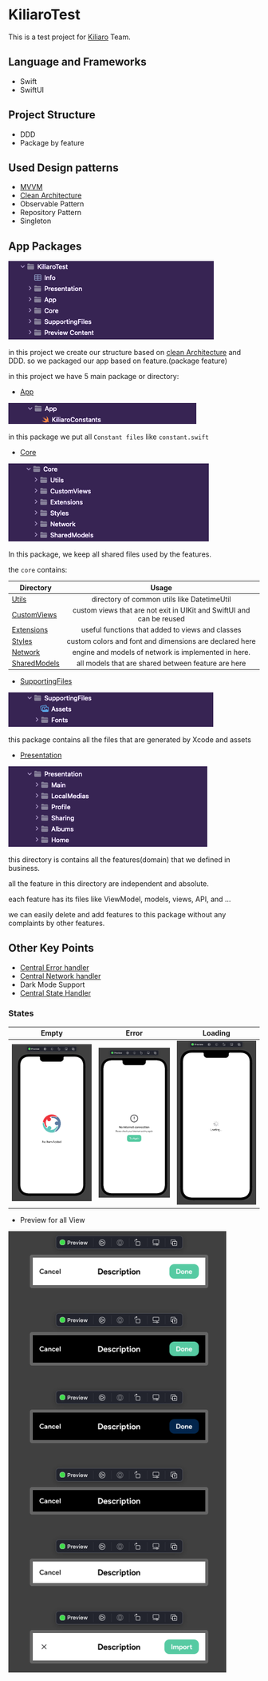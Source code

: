 # KiliaroTest

This is a test project for [Kiliaro](https://kiliaro.com/) Team.

## Language and Frameworks
- Swift
- SwiftUI

## Project Structure
- DDD
- Package by feature


## Used Design patterns
- [MVVM](https://medium.com/ios-os-x-development/ios-architecture-patterns-ecba4c38de52)
- [Clean Architecture](https://www.youtube.com/watch?v=7EmboKQH8lM)
- Observable Pattern
- Repository Pattern
- Singleton


## App Packages
![image](docAssetts/all.png)

in this project we create our structure based on [clean Architecture](https://www.youtube.com/watch?v=7EmboKQH8lM) and DDD. so we packaged our app based on feature.(package feature)

in this project we have 5 main package or directory:
- [App](https://github.com/MarsXan/KiliaroTest/tree/main/KiliaroTest/App)

![image](docAssetts/App.png)

in this package we put all `Constant files` like `constant.swift`

- [Core](https://github.com/MarsXan/KiliaroTest/tree/main/KiliaroTest/Core)

![image](docAssetts/core.png)

In this package, we keep all shared files used by the features.

the `core` contains: 

| Directory        | Usage           |
| ------------- |:-------------:|
| [Utils](https://github.com/MarsXan/KiliaroTest/tree/main/KiliaroTest/Core/Utils)      |  directory of common utils like DatetimeUtil |
| [CustomViews](https://github.com/MarsXan/KiliaroTest/tree/main/KiliaroTest/Core/CustomViews)      | custom views that are not exit in UIKit and SwiftUI and can be reused      |
| [Extensions](https://github.com/MarsXan/KiliaroTest/tree/main/KiliaroTest/Core/Extensions) | useful functions that added to views and classes      |
| [Styles](https://github.com/MarsXan/KiliaroTest/tree/main/KiliaroTest/Core/Styles) | custom colors and font and dimensions are declared here      |
| [Network](https://github.com/MarsXan/KiliaroTest/tree/main/KiliaroTest/Core/Network) | engine and models of network is implemented in here.      |
| [SharedModels](https://github.com/MarsXan/KiliaroTest/tree/main/KiliaroTest/Core/SharedModels) | all models that are shared between feature are here      |


- [SupportingFiles](https://github.com/MarsXan/KiliaroTest/tree/main/KiliaroTest/SupportingFiles)

![image](docAssetts/supportingFiles.png)

this package contains all the files that are generated by Xcode and assets

- [Presentation](https://github.com/MarsXan/KiliaroTest/tree/main/KiliaroTest/Presentation)

![image](docAssetts/Presentation.png)

this directory is contains all the features(domain) that we defined in business.

all the feature in this directory are independent and absolute.

each feature has its files like ViewModel, models, views, API, and ...

we can easily delete and add features to this package without any complaints by other features.
    

## Other Key Points

- [Central Error handler](https://github.com/MarsXan/KiliaroTest/blob/main/KiliaroTest/Core/Utils/ErrorUtil.swift)
- [Central Network handler](https://github.com/MarsXan/KiliaroTest/blob/main/KiliaroTest/Core/Network/NetworkAgent.swift)
- Dark Mode Support
- [Central State Handler](https://github.com/MarsXan/KiliaroTest/blob/main/KiliaroTest/Core/SharedModels/KiliaroState.swift)


### States

| Empty        | Error           | Loading           |
| ------------- |:-------------:|:-------------:|
| ![image](docAssetts/empty.png)      |  ![image](docAssetts/error.png)  |  ![image](docAssetts/loading.png)  | 


- Preview for all View

![image|320x271,50%](docAssetts/preview.png )
